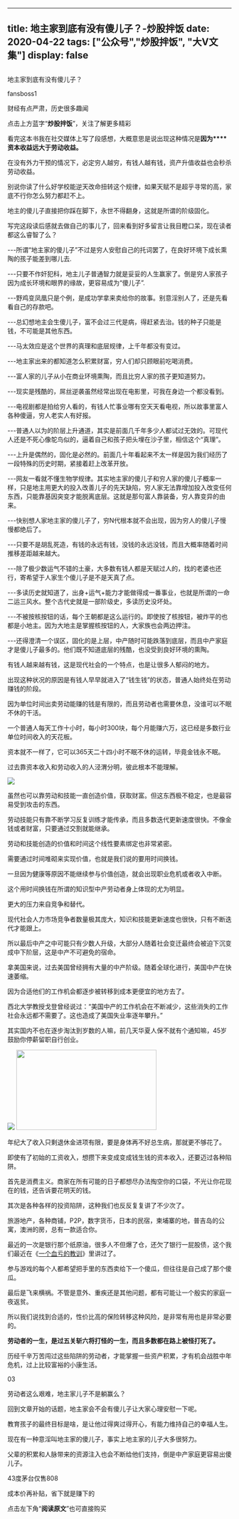 
---
title:   地主家到底有没有傻儿子？-炒股拌饭
date: 2020-04-22
tags: ["公众号","炒股拌饭", "大V文集"]
display: false
---


## 



地主家到底有没有傻儿子？




fansboss1




财经有点严肃，历史很多趣闻


点击上方蓝字“**炒股拌饭**”，关注了解更多精彩

看完这本书我在社交媒体上写了段感想，大概意思是说出现这种情况是**因为****资本收益远大于劳动收益。**

在没有外力干预的情况下，必定穷人越穷，有钱人越有钱，资产升值收益也会秒杀劳动收益。

别说你读了什么好学校能逆天改命扭转这个规律，如果天赋不是超乎寻常的高，家底不行你怎么努力都赶不上。

地主的傻儿子直接把你踩在脚下，永世不得翻身，这就是所谓的阶级固化。

写完这段读后感就去做自己的事儿了，回来看到好多留言让我目瞪口呆，现在读者都这么睿智了么？

---所谓“地主家的傻儿子”不过是穷人安慰自己的托词罢了，在良好环境下成长熏陶的孩子能差到哪儿去.

---只要不作奸犯科，地主儿子普通智力就是妥妥的人生赢家了。倒是穷人家孩子因为成长环境和眼界的缘故，更容易成为“傻儿子”.

---野鸡变凤凰只是个例，是成功学拿来卖给你的故事。别意淫别人了，还是先看看自己的存款吧。

---总幻想地主会生傻儿子，富不会过三代是病，得赶紧去治。钱的种子只能是钱，不可能是其他东西。

---马太效应是这个世界的真理和底层规律，上千年都没有变过。

---地主家出来的都知道怎么积累财富，穷人们却只顾眼前吃喝消费。

---富人家的儿子从小在商业环境熏陶，而且比穷人家的孩子更知道努力。

---现实是残酷的，屌丝逆袭虽然经常出现在电影里，可我在身边一个都没看到。

---电视剧都是拍给穷人看的，有钱人忙事业哪有空天天看电视，所以故事里富人各种傻逼，穷人老实人有好报。

---普通人以为的阶层上升通道，其实是前面几千年多少人都试过无效的。可现代人还是不死心像鸵鸟似的，逼着自己和孩子把头埋在沙子里，相信这个“真理”。

---上升是偶然的，固化是必然的。前面几十年看起来不太一样是因为我们经历了一段特殊的历史时期，紧接着赶上改革开放。

---网友一看就不懂生物学规律。其实地主家的傻儿子和穷人家的傻儿子概率一样，只是地主用更大的投入改善儿子的先天缺陷，穷人家无法靠增加投入改变任何东西，只能靠基因突变才能脱离底层。这就是那句富人靠装备，穷人靠变异的由来。

---快别想人家地主家的傻儿子了，穷N代根本就不会出现，因为穷人的傻儿子慢慢都绝后了。

---只要不是胡乱死造，有钱的永远有钱，没钱的永远没钱，而且大概率随着时间推移差距越来越大。

---除了极少数运气不错的土豪，大多数有钱人都是天赋过人的，找的老婆也还行，寄希望于人家生个傻儿子是不是天真了点。

---多读历史就知道了，出身+运气+能力才能做得成一番事业，也就是所谓的一命二运三风水。整个古代史就是一部阶级史，多读历史没坏处。

---不被按核按钮的话，每个王朝都是这么运行的。即使按了核按钮，被炸平的也都是小地主。因为大地主是掌握核按钮的人，大家族也会两边押注。

---还得澄清一个误区，固化的是上层，中产随时可能跌落到底层，而且中产家庭才是傻儿子最多的。他们既不知道底层的残酷，也没受到良好环境的熏陶。



有钱人越来越有钱，这是现代社会的一个特点，也是让很多人郁闷的地方。

出现这种状况的原因是有钱人早早就进入了“钱生钱”的状态，普通人始终处在劳动赚钱的阶段。

因为单位时间出卖劳动能赚的钱是有限的，而且劳动者也需要休息，没谁可以不眠不休的干活。

一个普通人每天工作十小时，每小时300块，每个月能赚六万，这已经是多数行业单位时间收入的天花板。

资本就不一样了，它可以365天二十四小时不眠不休的运转，毕竟金钱永不眠。

过去靠资本收入和劳动收入的人泾渭分明，彼此根本不能理解。

<img class="rich_pages" data-ratio="0.502092050209205" data-type="png" data-w="478" data-s="300,640" src="https://mmbiz.qpic.cn/sz_mmbiz_png/tnE2st4BmibbTTlYcGJibLIr1FdaibicYnYsOibFiap3hSQMO0TMo4FxQG8k4ia7k9mbzTA4tic24JIBlChibqr9m2wylNA/640?wx_fmt=png"/>

虽然也可以靠劳动和技能一直创造价值，获取财富。但这东西极不稳定，也是最容易受到攻击的东西。

劳动技能只有靠不断学习反复训练才能传承，而且多数迭代更新速度很快。不像金钱或者财富，只要通过交割就能继承。

劳动和技能创造的价值和时间这个线性要素绑定也非常紧密。

需要通过时间堆砌来实现价值，也就是我们说的要用时间换钱。

一旦因为健康等原因不能继续参与价值创造，就会出现职业危机或者收入中断。

这个用时间换钱在所谓的知识型中产劳动者身上体现的尤为明显。

更大的压力来自竞争和替代。

现代社会人力市场竞争者数量极其庞大，知识和技能更新速度也很快，只有不断迭代才能跟上。

所以最后中产之中可能只有少数人升级，大部分人随着社会变迁最终会被迫下沉变成中下阶层，这是中产不可避免的宿命。

拿美国来说，过去美国曾经拥有大量的中产阶级。随着全球化进行，美国中产在快速萎缩。

因为合适他们的工作机会都逐步被转移到成本更便宜的地方去了。

西北大学教授戈登曾经说过：“美国中产的工作机会在不断减少，这些消失的工作社会永远都不需要了。这也造成了美国失业率逐年攀升。”

其实国内不也在逐步淘汰到岁数的人嘛，前几天华夏人保不就有个通知嘛，45岁鼓励你停薪留职自行创业。

<img class="rich_pages" data-ratio="0.3387334315169367" data-type="png" data-w="679" data-s="300,640" src="https://mmbiz.qpic.cn/sz_mmbiz_png/tnE2st4BmibbTTlYcGJibLIr1FdaibicYnYsbiaiaMlKFmricCXfxMeCuH4JHtic6HD69fHjSvv4D8LOwXgQnPib8nAuOhA/640?wx_fmt=png"/>

<img class="rich_pages" data-ratio="0.5692567567567568" data-s="300,640" src="https://mmbiz.qpic.cn/sz_mmbiz_png/tnE2st4Bmibb7ia5j4gBEaYlT0tLFeydOVL0XbekicII6Z10FZas0syKRmz5XaUZNLN5xPo0u1ISAVESL351iaYFcA/640?wx_fmt=png" data-type="png" data-w="592" style="width: 315px;height: 180px;"/>

年纪大了收入只剩退休金进项有限，要是身体再不好总生病，那就更不够花了。

即使有了初始的工资收入，想攒下来变成变成钱生钱的资本收入，还要迈过各种陷阱。

首先是消费主义。商家在所有可能的日子都想尽办法掏空你的口袋，不光让你花现在的钱，还告诉要花明天的钱。

其次是各种各样的投资陷阱，这种我们也反反复复讲了不少次了。

旅游地产，各种商铺，P2P，数字货币，日本的民宿，柬埔寨的地，普吉岛的公寓，澳洲的房，总有一款适合你。

最近的一次是银行那个纸原油，很多人不但爆了仓，还欠了银行一屁股债，这个我们最近在《[一个血亏的教训](http://mp.weixin.qq.com/s?__biz=Mzg4NTE3NTE2NQ==&amp;mid=2247484563&amp;idx=1&amp;sn=1502e779aa3a086dc8fc6e860168a32d&amp;chksm=cfada281f8da2b976010c8949e41a57eb7c1885f8acc65598d7e82b7d20368edefa2f1611dcb&amp;scene=21#wechat_redirect)》里讲过了。

参与游戏的每个人都希望把手里的东西卖给下一个傻瓜，但往往是自己成了那个傻瓜。

最后是飞来横祸。不管是意外、重疾还是其他问题，都有可能让一个殷实的家庭一夜返贫。

所以我们说找到合适的，性价比高的保险转移这种风险，是非常有用也是非常必要的。

**劳动者的一生，是过五关斩六将打怪的一生，而且多数都在路上被怪打死了。**

历经千辛万苦闯过这些陷阱的劳动者，才能掌握一些资产积累，才有机会战胜中年危机，过上比较富裕的小康生活。



03

劳动者这么艰难，地主家儿子不是躺赢么？

回到文章开始的话题，地主家会不会有傻儿子让大家心理安慰一下呢。

教育孩子的最终目标是啥，是让他过得爽过得开心，有能力维持自己的幸福人生。

现在有一种意淫叫地主家的傻儿子，事实上地主家的儿子大多很努力。

父辈的积累和人脉带来的资源注入也会不断给他们支持，倒是中产家庭更容易出傻儿子。

<mp-miniprogram data-miniprogram-appid="wx32540bd863b27570" data-miniprogram-path="pages/index/index?target_page=%2fpages%2fweb%2fweb%3fspecialUrl%3d1%26src%3dhttps%253a%252f%252fmobile.yangkeduo.com%252fpromotion_op.html%253ftype%253d34%2526id%253d61535%2526refer_scene_id%253dwxapp_platform_cgbf0422" data-miniprogram-nickname="拼多多" data-miniprogram-avatar="http://mmbiz.qpic.cn/mmbiz_png/I3ht2WMGrPhb8w78sb6et6KbzbGg6gkPYl1m3Zme7x2SRF9mLbB0MyYZUcrXZqmrNMBDpFjpKB9ztsvYTTQScw/640?wx_fmt=png&amp;wxfrom=200" data-miniprogram-title="苹果手机" data-miniprogram-imageurl="http://mmbiz.qpic.cn/sz_mmbiz_jpg/tnE2st4Bmibb7ia5j4gBEaYlT0tLFeydOVXeqKNzmmiapUr8TI4tY5njEwPIuwgIsFFiaQj2ZVt5xE9VkLuWmib5ibuw/0?wx_fmt=jpeg" data-miniprogram-type="card" data-miniprogram-servicetype="0"></mp-miniprogram>

43度茅台仅售808

<mp-miniprogram data-miniprogram-appid="wx32540bd863b27570" data-miniprogram-path="pages/index/index?target_page=%2fpages%2fweb%2fweb%3fspecialUrl%3d1%26src%3dhttps%253a%252f%252fmobile.yangkeduo.com%252fpromotion_op.html%253ftype%253d6%2526id%253d128057%2526refer_scene_id%253dwxapp_platform_cgbf0422" data-miniprogram-nickname="拼多多" data-miniprogram-avatar="http://mmbiz.qpic.cn/mmbiz_png/I3ht2WMGrPhb8w78sb6et6KbzbGg6gkPYl1m3Zme7x2SRF9mLbB0MyYZUcrXZqmrNMBDpFjpKB9ztsvYTTQScw/640?wx_fmt=png&amp;wxfrom=200" data-miniprogram-title="名酒专场" data-miniprogram-imageurl="http://mmbiz.qpic.cn/sz_mmbiz_jpg/tnE2st4Bmibb7ia5j4gBEaYlT0tLFeydOVOqsaib3Pp5D52AEjzUialmCuBuYDmCut2WVXI7Dyhkt9MCssDRPFDiamA/0?wx_fmt=jpeg" data-miniprogram-type="card" data-miniprogram-servicetype="0"></mp-miniprogram>

成本价再补贴，省下就是赚下的

<mp-miniprogram data-miniprogram-appid="wx32540bd863b27570" data-miniprogram-path="pages/index/index?target_page=%2fpages%2fweb%2fweb%3fspecialUrl%3d1%26src%3dhttps%253a%252f%252fmobile.yangkeduo.com%252fbrand_activity_subsidy.html%253f_pdd_fs%253d1%2526_pdd_tc%253dffffff%2526_pdd_sbs%253d1%2526refer_scene_id%253dwxapp_platform_cgbf0422" data-miniprogram-nickname="拼多多" data-miniprogram-avatar="http://mmbiz.qpic.cn/mmbiz_png/I3ht2WMGrPhb8w78sb6et6KbzbGg6gkPYl1m3Zme7x2SRF9mLbB0MyYZUcrXZqmrNMBDpFjpKB9ztsvYTTQScw/640?wx_fmt=png&amp;wxfrom=200" data-miniprogram-title="百亿补贴" data-miniprogram-imageurl="http://mmbiz.qpic.cn/sz_mmbiz_jpg/tnE2st4Bmibb7ia5j4gBEaYlT0tLFeydOVvXBKp9wxk8z6F5BAJOuMbAgU3HdvpfXeGC1Juq4Tgz3ZhjmCjmJBPA/0?wx_fmt=jpeg" data-miniprogram-type="card" data-miniprogram-servicetype="0"></mp-miniprogram>

点击左下角“**阅读原文**”也可直接购买








